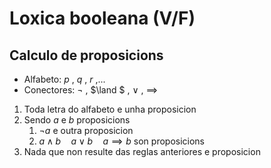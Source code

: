 # Loxica booleana (V/F)

## Calculo de proposicions

- Alfabeto: $p$ , $q$ , $r$ ,...
- Conectores: $\neg$ , $\land $ , $\lor$ , $\implies$

1. Toda letra do alfabeto e unha proposicion
2. Sendo $a$ e $b$ proposicions
    1. $\neg a$ e outra proposicion
    2. $a\land b\quad a\lor b\quad a\implies b$ son proposicions
3. Nada que non resulte das reglas anteriores e proposicion

